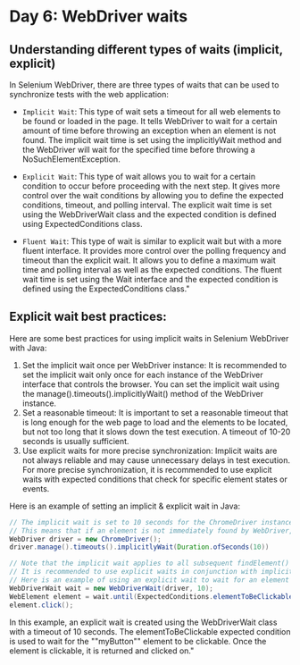 # Day 6: WebDriver waits	

## Understanding different types of waits (implicit, explicit)	
In Selenium WebDriver, there are three types of waits that can be used to synchronize tests with the web application:

- `Implicit Wait`: This type of wait sets a timeout for all web elements to be found or loaded in the page. It tells WebDriver to wait for a certain amount of time before throwing an exception when an element is not found. The implicit wait time is set using the implicitlyWait method and the WebDriver will wait for the specified time before throwing a NoSuchElementException.

- `Explicit Wait`: This type of wait allows you to wait for a certain condition to occur before proceeding with the next step. It gives more control over the wait conditions by allowing you to define the expected conditions, timeout, and polling interval. The explicit wait time is set using the WebDriverWait class and the expected condition is defined using ExpectedConditions class.

- `Fluent Wait`: This type of wait is similar to explicit wait but with a more fluent interface. It provides more control over the polling frequency and timeout than the explicit wait. It allows you to define a maximum wait time and polling interval as well as the expected conditions. The fluent wait time is set using the Wait interface and the expected condition is defined using the ExpectedConditions class."

## Explicit wait best practices: 
Here are some best practices for using implicit waits in Selenium WebDriver with Java:
1. Set the implicit wait once per WebDriver instance: It is recommended to set the implicit wait only once for each instance of the WebDriver interface that controls the browser. You can set the implicit wait using the manage().timeouts().implicitlyWait() method of the WebDriver instance.
2. Set a reasonable timeout: It is important to set a reasonable timeout that is long enough for the web page to load and the elements to be located, but not too long that it slows down the test execution. A timeout of 10-20 seconds is usually sufficient.
3. Use explicit waits for more precise synchronization: Implicit waits are not always reliable and may cause unnecessary delays in test execution. For more precise synchronization, it is recommended to use explicit waits with expected conditions that check for specific element states or events.

Here is an example of setting an implicit & explicit wait in Java:
```java
// The implicit wait is set to 10 seconds for the ChromeDriver instance. 
// This means that if an element is not immediately found by WebDriver, it will wait for up to 10 seconds before throwing a NoSuchElementException.
WebDriver driver = new ChromeDriver();
driver.manage().timeouts().implicitlyWait(Duration.ofSeconds(10))

// Note that the implicit wait applies to all subsequent findElement() and findElements() calls on the WebDriver instance.
// It is recommended to use explicit waits in conjunction with implicit waits for more precise synchronization. 
// Here is an example of using an explicit wait to wait for an element to be clickable:
WebDriverWait wait = new WebDriverWait(driver, 10);
WebElement element = wait.until(ExpectedConditions.elementToBeClickable(By.id("myButton")));
element.click();
```
In this example, an explicit wait is created using the WebDriverWait class with a timeout of 10 seconds. The elementToBeClickable expected condition is used to wait for the ""myButton"" element to be clickable. Once the element is clickable, it is returned and clicked on."